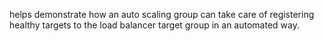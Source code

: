 helps demonstrate how an auto scaling group can take care of registering
healthy targets to the load balancer target group in an automated way.
